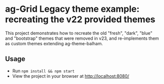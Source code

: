 # ag-Grid Legacy theme example: recreating the v22 provided themes

<p>This project demonstrates how to recreate the old "fresh", "dark", "blue" and "bootstrap" themes that were removed in v23, and re-implements them as custom themes extending ag-theme-balham.</p>

## Usage

- Run `npm install && npm start`
- View the project in your browser at [http://localhost:8080/](http://localhost:8080/)
